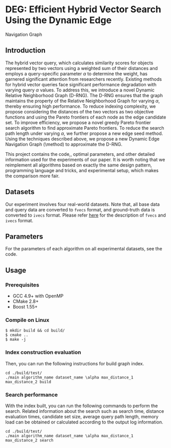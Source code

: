 # DEG:  Efficient Hybrid Vector Search Using the Dynamic Edge
Navigation Graph

## Introduction

The hybrid vector query, which calculates similarity scores for objects represented by two vectors using a weighted sum of their distances and employs a query-specific parameter $\alpha$ to determine the weight, has garnered significant attention from researchers recently. Existing methods for hybrid vector queries face significant performance degradation with varying query $\alpha$ values. To address this, we introduce a novel Dynamic Relative Neighborhood Graph (D-RNG). The D-RNG ensures that the graph maintains the property of the Relative Neighborhood Graph for varying $\alpha$, thereby ensuring high performance. To reduce indexing complexity, we propose considering the distances of the two vectors as two objective functions and using the Pareto frontiers of each node as the edge candidate set. To improve efficiency, we propose a novel greedy Pareto frontier search algorithm to find approximate Pareto frontiers. To reduce the search path length under varying $\alpha$, we further propose a new edge seed method. Using the techniques described above, we propose a new Dynamic Edge Navigation Graph (\method) to approximate the D-RNG. 


This project contains the code,, optimal parameters, and other detailed information used for the experiments of our paper. It is worth noting that we reimplement all algorithms based on exactly the same design pattern, programming language and tricks, and experimental setup, which makes the comparison more fair. 


## Datasets

Our experiment involves four real-world datasets. Note that, all base data and query data are converted to `fvecs` format, and ground-truth data is converted to `ivecs` format. Please refer [here](http://yael.gforge.inria.fr/file_format.html) for the description of `fvecs` and `ivecs` format.

## Parameters

For the  parameters of each algorithm on all experimental datasets, see the code.

## Usage

### Prerequisites

* GCC 4.9+ with OpenMP
* CMake 2.8+
* Boost 1.55+

### Compile on Linux

```shell
$ mkdir build && cd build/
$ cmake ..
$ make -j
```

### Index construction evaluation

Then, you can run the following instructions for build graph index.

```shell
cd ./build/test/
./main algorithm_name dataset_name \alpha max_distance_1 max_distance_2 build
```


### Search performance
With the index built, you can run the following commands to perform the search. Related information about the search such as search time, distance evaluation times, candidate set size, average query path length, memory load can be obtained or calculated according to the output log information.

```shell
cd ./build/test/
./main algorithm_name dataset_name \alpha max_distance_1 max_distance_2 search
```

